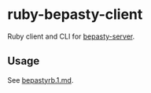 # ruby-bepasty-client
Ruby client and CLI for [bepasty-server](https://bepasty-server.readthedocs.org/).

## Usage
See [bepastyrb.1.md](./man/man1/bepastyrb.1.md).
